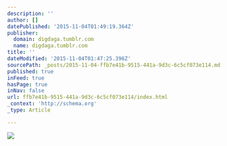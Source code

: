 ```yaml
---
description: ''
author: []
datePublished: '2015-11-04T01:49:19.364Z'
publisher:
  domain: digdaga.tumblr.com
  name: digdaga.tumblr.com
title: ''
dateModified: '2015-11-04T01:47:25.396Z'
sourcePath: _posts/2015-11-04-ffb7e41b-9515-441a-9d3c-6c5cf073e114.md
published: true
inFeed: true
hasPage: true
inNav: false
url: ffb7e41b-9515-441a-9d3c-6c5cf073e114/index.html
_context: 'http://schema.org'
_type: Article

---
```

![](http://36.media.tumblr.com/701a1fc60b4167bc44d8706442a28016/tumblr_mvr8cbdAhK1rcnu4ao1_1280.jpg)